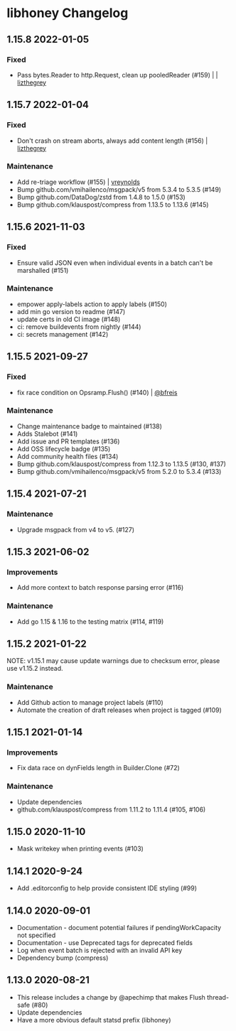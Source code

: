 # libhoney Changelog

## 1.15.8 2022-01-05

### Fixed

- Pass bytes.Reader to http.Request, clean up pooledReader (#159) | | [lizthegrey](https://github.com/lizthegrey)

## 1.15.7 2022-01-04

### Fixed

- Don't crash on stream aborts, always add content length (#156) | [lizthegrey](https://github.com/lizthegrey)

### Maintenance

- Add re-triage workflow (#155) | [vreynolds](https://github.com/vreynolds)
- Bump github.com/vmihailenco/msgpack/v5 from 5.3.4 to 5.3.5 (#149)
- Bump github.com/DataDog/zstd from 1.4.8 to 1.5.0 (#153)
- Bump github.com/klauspost/compress from 1.13.5 to 1.13.6 (#145)

## 1.15.6 2021-11-03

### Fixed

- Ensure valid JSON even when individual events in a batch can't be marshalled (#151)

### Maintenance

- empower apply-labels action to apply labels (#150)
- add min go version to readme (#147)
- update certs in old CI image (#148)
- ci: remove buildevents from nightly (#144)
- ci: secrets management (#142)

## 1.15.5 2021-09-27

### Fixed

- fix race condition on Opsramp.Flush() (#140) | [@bfreis](https://github.com/bfreis)

### Maintenance

- Change maintenance badge to maintained (#138)
- Adds Stalebot (#141)
- Add issue and PR templates (#136)
- Add OSS lifecycle badge (#135)
- Add community health files (#134)
- Bump github.com/klauspost/compress from 1.12.3 to 1.13.5 (#130, #137)
- Bump github.com/vmihailenco/msgpack/v5 from 5.2.0 to 5.3.4 (#133)

## 1.15.4 2021-07-21

### Maintenance

- Upgrade msgpack from v4 to v5. (#127)

## 1.15.3 2021-06-02

### Improvements

- Add more context to batch response parsing error (#116)

### Maintenance

- Add go 1.15 & 1.16 to the testing matrix (#114, #119)

## 1.15.2 2021-01-22

NOTE: v1.15.1 may cause update warnings due to checksum error, please use v1.15.2 instead.

### Maintenance

- Add Github action to manage project labels (#110)
- Automate the creation of draft releases when project is tagged (#109)

## 1.15.1 2021-01-14

### Improvements

- Fix data race on dynFields length in Builder.Clone (#72)

### Maintenance

- Update dependencies
- github.com/klauspost/compress from 1.11.2 to 1.11.4 (#105, #106)

## 1.15.0 2020-11-10

- Mask writekey when printing events (#103)

## 1.14.1 2020-9-24

- Add .editorconfig to help provide consistent IDE styling (#99)

## 1.14.0 2020-09-01

- Documentation - document potential failures if pendingWorkCapacity not specified
- Documentation - use Deprecated tags for deprecated fields
- Log when event batch is rejected with an invalid API key
- Dependency bump (compress)

## 1.13.0 2020-08-21

- This release includes a change by @apechimp that makes Flush thread-safe (#80)
- Update dependencies
- Have a more obvious default statsd prefix (libhoney)
